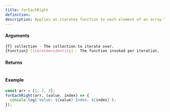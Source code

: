 ```yaml
---
title: forEachRight
definition: 
description: Applies an iteratee function to each element of an array-like object, starting from the end of the collection.
---
```



#### Arguments


```bash
{T} collection - The collection to iterate over.
{Function} [iteratee=identity] - The function invoked per iteration.
```


#### Returns


```bash

```


#### Example


```ts
const arr = [1, 2, 3];forEachRight(arr, (value, index) => {  console.log(`Value: ${value} Index: ${index}`);});
```